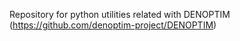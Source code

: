 Repository for python utilities related with DENOPTIM (https://github.com/denoptim-project/DENOPTIM)


